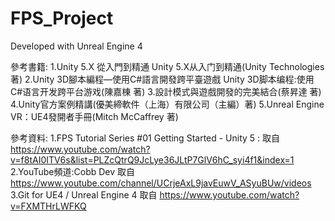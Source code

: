 # FPS_Project

Developed with Unreal Engine 4



參考書籍:
1.Unity 5.X 從入門到精通 Unity 5.X从入门到精通(Unity Technologies 著)
2.Unity 3D腳本編程—使用C#語言開發跨平臺遊戲 Unity 3D脚本编程:使用C#语言开发跨平台游戏(陳嘉棟 著)
3.設計模式與遊戲開發的完美結合(蔡昇達 著)
4.Unity官方案例精講(優美締軟件（上海）有限公司（主編）著)
5.Unreal Engine VR：UE4發開者手冊(Mitch McCaffrey 著)

參考資料:
1.FPS Tutorial Series #01 Getting Started - Unity 5 : 
  取自 https://www.youtube.com/watch?v=f8tAI0ITV6s&list=PLZcQtrQ9JcLye36JLtP7GlV6hC_syi4f1&index=1
2.YouTube頻道:Cobb Dev
  取自 https://www.youtube.com/channel/UCrjeAxL9javEuwV_ASyuBUw/videos
3.Git for UE4 / Unreal Engine 4
  取自 https://www.youtube.com/watch?v=FXMTHrLWFKQ
